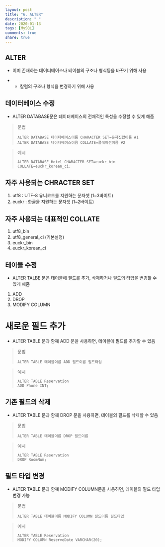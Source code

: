 ```yaml
---
layout: post
title: "6. ALTER"
description: " "
date: 2020-01-13
tags: [MySQL]
comments: true
share: true
---
```


## ALTER

- 이미 존재하는 데이터베이스나 테이블의 구조나 형식등을 바꾸기 위해 사용

- - 칼럼의 구조나 형식을 변경하기 위해 사용

 

## 데이터베이스 수정

- ALTER DATABASE문은 데이터베이스의 전체적인 특성을 수정할 수 있게 해줌



> 문법
>
> ```mysql
> ALTER DATABASE 데이터베이스이름 CHARACTER SET=문자집합이름 #1
> ALTER DATABASE 데이터베이스이름 COLLATE=콜레이션이름 #2
> ```

> 예시
>
> ```mysql
> ALTER DATABASE Hotel CHARACTER SET=euckr_bin COLLATE=euckr_korean_ci;
> ```



## 자주 사용되는 CHRACTER SET

1. utf8 : UTF-8 유니코드를 지원하는 문자셋 (1~3바이트)
2. euckr : 한글을 지원하는 문자셋 (1~2바이트)

 

## 자주 사용되는 대표적인 COLLATE

1. utf8_bin
2. utf8_general_ci (기본설정)
3. euckr_bin
4. euckr_korean_ci

 

## 테이블 수정

- ALTER TALBE 문은 테이블에 필드를 추가, 삭제하거나 필드의 타입을 변경할 수 있게 해줌

1. ADD
2. DROP
3. MODIFY COLUMN

 

# 새로운 필드 추가

- ALTER TABLE 문과 함꼐 ADD 문을 사용하면, 테이블에 필드를 추가할 수 있음

> 문법
>
> ```mysql
> ALTER TABLE 테이블이름 ADD 필드이름 필드타입
> ```

> 예시
>
> ```mysql
> ALTER TABLE Reservation
> ADD Phone INT;
> ```



## 기존 필드의 삭제

- ALTER TABLE 문과 함께 DROP 문을 사용하면, 테이블의 필드를 삭제할 수 있음

> 문법
>
> ```mysql
> ALTER TABLE 테이블이름 DROP 필드이름
> ```

> 예시
>
> ```mysql
> ALTER TABLE Reservation
> DROP RoomNum;
> ```



## 필드 타입 변경

- ALTER TABLE 문과 함꼐 MODIFY COLUMN문을 사용하면, 테이블의 필드 타입 변경 가능

> 문법
>
> ```mysql
> ALTER TABLE 테이블이름 MODIFY COLUMN 필드이름 필드타입
> ```

> 예시
>
> ```mysql
> ALTER TABLE Reservation
> MODIFY COLUMN ReserveDate VARCHAR(20);
> ```